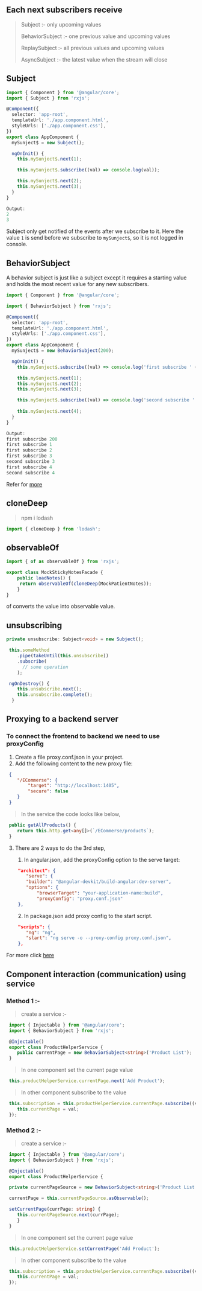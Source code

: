 
## **Each next subscribers receive**

> Subject :- only upcoming values
>
> BehaviorSubject :- one previous value and upcoming values
>
> ReplaySubject :- all previous values and upcoming values
>
> AsyncSubject :- the latest value when the stream will close

## Subject

```typescript
import { Component } from '@angular/core';
import { Subject } from 'rxjs';

@Component({
  selector: 'app-root',
  templateUrl: './app.component.html',
  styleUrls: ['./app.component.css'],
})
export class AppComponent {
  mySunject$ = new Subject();

  ngOnInit() {
    this.mySunject$.next(1);

    this.mySunject$.subscribe((val) => console.log(val));

    this.mySunject$.next(2);
    this.mySunject$.next(3);
  }
}

Output:
2
3
```
Subject only get notified of the events after we subscribe to it. 
Here the value `1` is send before we subscribe to `mySunject$`, so it is not logged in console.

## BehaviorSubject

A behavior subject is just like a subject except it requires a starting value and holds the most recent value for any new subscribers.

```typescript
import { Component } from '@angular/core';

import { BehaviorSubject } from 'rxjs';

@Component({
  selector: 'app-root',
  templateUrl: './app.component.html',
  styleUrls: ['./app.component.css'],
})
export class AppComponent {
  mySunject$ = new BehaviorSubject(200);

  ngOnInit() {
    this.mySunject$.subscribe((val) => console.log('first subscribe ' + val));

    this.mySunject$.next(1);
    this.mySunject$.next(2);
    this.mySunject$.next(3);

    this.mySunject$.subscribe((val) => console.log('second subscribe ' + val));
    
    this.mySunject$.next(4);
  }
}

Output:
first subscribe 200
first subscribe 1
first subscribe 2
first subscribe 3
second subscribe 3
first subscribe 4
second subscribe 4
```

Refer for [more](http://reactivex.io/documentation/subject.html)

## **cloneDeep**

> npm i lodash

``` typescript
import { cloneDeep } from 'lodash';
```

## **observableOf**

``` typescript
import { of as observableOf } from 'rxjs';

export class MockStickyNotesFacade {
    public loadNotes() {
     return observableOf(cloneDeep(MockPatientNotes));
    }
}
```
of converts the value into observable value.

## **unsubscribing**
  
``` typescript
private unsubscribe: Subject<void> = new Subject();

 this.someMethod
    .pipe(takeUntil(this.unsubscribe))
    .subscribe(
      // some operation
	);

 ngOnDestroy() {
    this.unsubscribe.next();
    this.unsubscribe.complete();
  }
```
  
  
## **Proxying to a backend server**

### To connect the frontend to backend we need to use proxyConfig

 1. Create a file proxy.conf.json in your project.
 2. Add the following content to the new proxy file:

``` json
 {
	"/ECommerse": {
		"target": "http://localhost:1405",
		"secure": false
	}
 }
```

> In the service the code looks like below,

``` typescript
 public getAllProducts() {
	return this.http.get<any[]>(`/ECommerse/products`);
 }
```

 3. There are 2 ways to do the 3rd step,

	1. In angular.json, add the proxyConfig option to the serve target:

	``` json
	 "architect": {
		"serve": {
		"builder": "@angular-devkit/build-angular:dev-server",
		"options": {
			"browserTarget": "your-application-name:build",
			"proxyConfig": "proxy.conf.json"
	 },
	```

 	2. In package.json add proxy config to the start script.

	``` json
	 "scripts": {
		"ng": "ng",
		"start": "ng serve -o --proxy-config proxy.conf.json",
	 },
	```

For more click [here](https://angular.io/guide/build#proxying-to-a-backend-server)


## **Component interaction (communication) using service**

### **Method 1 :-**

> create a service :- 

``` typescript
 import { Injectable } from '@angular/core';
 import { BehaviorSubject } from 'rxjs';

 @Injectable()
 export class ProductHelperService {
	public currentPage = new BehaviorSubject<string>('Product List');
 }
```

> In one component set the current page value

``` typescript
 this.productHelperService.currentPage.next('Add Product');
``` 
 
> In other component subscribe to the value 

``` typescript
 this.subscription = this.productHelperService.currentPage.subscribe((val) => {
	this.currentPage = val;
 });
```


### **Method 2 :-**

> create a service :- 

``` typescript
 import { Injectable } from '@angular/core';
 import { BehaviorSubject } from 'rxjs';

 @Injectable()
 export class ProductHelperService {

 private currentPageSource = new BehaviorSubject<string>('Product List');

 currentPage = this.currentPageSource.asObservable();

 setCurrentPage(currPage: string) {
	this.currentPageSource.next(currPage);
	}
 }
```

> In one component set the current page value

``` typescript
 this.productHelperService.setCurrentPage('Add Product');
```

> In other component subscribe to the value 

``` typescript
 this.subscription = this.productHelperService.currentPage.subscribe((val) => {
	this.currentPage = val;
 });
```
